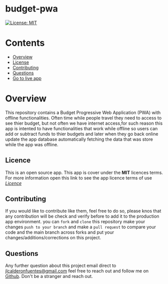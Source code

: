 # budget-pwa
[![License: MIT](https://img.shields.io/badge/License-MIT-yellow.svg)](https://opensource.org/licenses/MIT)

# Contents
* [Overview](#Overview)
* [License](#License)
* [Contributing](#Contributing)
* [Questions](#Questions)
* [Go to live app](https://arcane-stream-16974.herokuapp.com/)

# Overview
This repository contains a Budget Progressive Web Application (PWA) with offline functionalities. Often time while people travel they need to access to see thier budget, but not often we have internet access,for such reason this app is intented to have functionalities that work while offline so users can add or subtract funds to thier budgets and later when they go back online update the app database automatically fetching the data that was store while the app was offline.

## Licence
This is an open source app. This app is cover under the **MIT** licences terms. For more information open this link to see the app licence terms of use [*Licence*](https://opensource.org/licenses/MIT)

## Contributing
If you would like to contribute like them, feel free to do so, please knos that any contribution will be check and verify before to add it to the production app environment. you can `fork` and `clone` this repository make your changes `push to your branch` and make a `pull request` to compare your code and the main branch across forks and put your changes/additions/corrections on this project.

## Questions
Any further question about this project email direct to <jlcalderonfuentes@gmail.com> feel free to reach out and follow me on [Github](https://github.com/jlcalderon). Don't be a stranger and reach out.